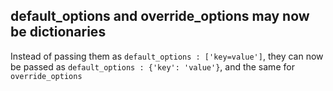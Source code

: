 ## default_options and override_options may now be dictionaries

Instead of passing them as `default_options : ['key=value']`, they can now be
passed as `default_options : {'key': 'value'}`, and the same for
`override_options`
